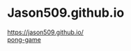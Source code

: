 # Jason509.github.io

<a href= "https://jason509.github.io/">https://jason509.github.io/</a>
<br>
<a href= "https://jason509.github.io/alura-cursos/projeto-pong/pong.html">pong-game</a>
